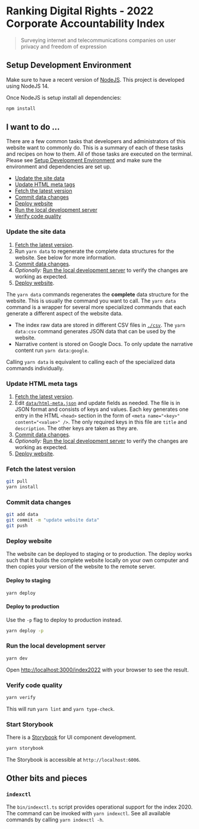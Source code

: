 # Ranking Digital Rights - 2022 Corporate Accountability Index

> Surveying internet and telecommunications companies on user privacy and freedom of expression

## Setup Development Environment

Make sure to have a recent version of [NodeJS](https://nodejs.org). This project is developed using NodeJS 14.

Once NodeJS is setup install all dependencies:

```sh
npm install
```

## I want to do ...

There are a few common tasks that developers and administrators of this website want to commonly do. This is a summary of each of these tasks and recipes on how to them. All of those tasks are executed on the terminal. Please see [Setup Development Environment](#setup-development-environment) and make sure the environment and dependencies are set up.

- [Update the site data](#update-the-site-data)
- [Update HTML meta tags](#update-html-meta-tags)
- [Fetch the latest version](#fetch-the-latest-version)
- [Commit data changes](#commit-data-changes)
- [Deploy website](#deploy-website)
- [Run the local development server](#run-the-local-development-server)
- [Verify code quality](#verify-code-quality)

### Update the site data

1. [Fetch the latest version](#fetch-the-latest-version).
2. Run `yarn data` to regenerate the complete data structures for the website. See below for more information.
3. [Commit data changes](#commit-data-changes).
4. _Optionally:_ [Run the local development server](#run-the-local-development-server) to verify the changes are working as expected.
5. [Deploy website](#deploy-website).

The `yarn data` commands regenerates the **complete** data structure for the website. This is usually the command you want to call. The `yarn data` command is a wrapper for several more specialized commands that each generate a different aspect of the website data.

- The index raw data are stored in different CSV files in [`./csv`](./csv). The `yarn data:csv` command generates JSON data that can be used by the website.
- Narrative content is stored on Google Docs. To only update the narrative content run `yarn data:google`.

Calling `yarn data` is equivalent to calling each of the specialized data commands individually.

### Update HTML meta tags

1. [Fetch the latest version](#fetch-the-latest-version).
2. Edit [`data/html-meta.json`](./data/html-meta.json) and update fields as needed. The file is in JSON format and consists of keys and values. Each key generates one entry in the HTML `<head>` section in the form of `<meta name="<key>" content="<value>" />`. The only required keys in this file are `title` and `description`. The other keys are taken as they are.
3. [Commit data changes](#commit-data-changes).
4. _Optionally:_ [Run the local development server](#run-the-local-development-server) to verify the changes are working as expected.
5. [Deploy website](#deploy-website).

### Fetch the latest version

```sh
git pull
yarn install
```

### Commit data changes

```sh
git add data
git commit -m "update website data"
git push
```

### Deploy website

The website can be deployed to staging or to production. The deploy works such that it builds the complete website locally on your own computer and then copies your version of the website to the remote server.

#### Deploy to staging

```sh
yarn deploy
```

#### Deploy to production

Use the `-p` flag to deploy to production instead.

```sh
yarn deploy -p
```

### Run the local development server

```sh
yarn dev
```

Open [http://localhost:3000/index2022](http://localhost:3000/index2022) with your browser to see the result.

### Verify code quality

```sh
yarn verify
```

This will run `yarn lint` and `yarn type-check`.

### Start Storybook

There is a [Storybook](https://storybook.js.org/) for UI component development.

```sh
yarn storybook
```

The Storybook is accessible at `http://localhost:6006`.

## Other bits and pieces

### `indexctl`

The `bin/indexctl.ts` script provides operational support for the index 2020. The command can be invoked with `yarn indexctl`. See all available commands by calling `yarn indexctl -h`.
